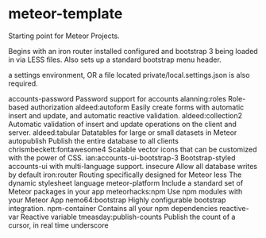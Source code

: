 meteor-template
===============

Starting point for Meteor Projects.

Begins with an iron router installed configured and bootstrap 3 being loaded in via LESS files. Also sets up a standard bootstrap menu header.

a settings environment, OR a file located private/local.settings.json is also required.

accounts-password              Password support for accounts
alanning:roles                 Role-based authorization
aldeed:autoform                Easily create forms with automatic insert and update, and automatic reactive validation.
aldeed:collection2             Automatic validation of insert and update operations on the client and server.
aldeed:tabular                 Datatables for large or small datasets in Meteor
autopublish                    Publish the entire database to all clients
chrismbeckett:fontawesome4     Scalable vector icons that can be customized with the power of CSS.
ian:accounts-ui-bootstrap-3    Bootstrap-styled accounts-ui with multi-language support.
insecure                       Allow all database writes by default
iron:router                    Routing specifically designed for Meteor
less                           The dynamic stylesheet language
meteor-platform                Include a standard set of Meteor packages in your app
meteorhacks:npm                Use npm modules with your Meteor App
nemo64:bootstrap               Highly configurable bootstrap integration.
npm-container                  Contains all your npm dependencies
reactive-var                   Reactive variable
tmeasday:publish-counts        Publish the count of a cursor, in real time
underscore                   
